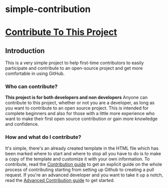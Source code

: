 # simple-contribution

# [Contribute To This Project](https://amyyalex.github.io/simple-contribution/)

## Introduction

This is a very simple project to help first-time contributors to easily participate and contribute to an open-source project and get more comfortable in using GitHub.

### Who can contribute?

**This project is for both developers and non developers**
Anyone can contribute to this project, whether or not you are a developer, as long as you want to contribute to an open source project.
This is intended for complete beginners and also for those with a little more experience who want to make their first open source contribution or gain more knowledge and confidence.

### How and what do I contribute?

It's simple, there's an already created template in the HTML file which has been marked where to start and where to stop all you have to do is to make a copy of the template and customize it with your own information. To contribute, read the [Contribution guide](contribution.md) to get an explicit guide on the whole process of contributing starting from setting up Github to creating a pull request. If you're an advanced developer and you want to take it up a notch, read the [Advanced Contribution guide](advanced-contribution.md) to get started.